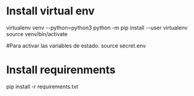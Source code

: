 # Install virtual env
virtualenv venv --python=python3
python -m pip install --user virtualenv
source venv/bin/activate

#Para activar las variables de estado. 
source secret.env 

# Install requirenments
pip install -r requirements.txt 